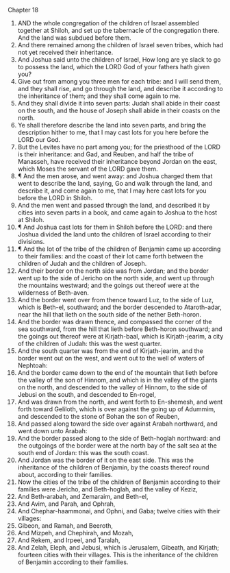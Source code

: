 

Chapter 18

1. AND the whole congregation of the children of Israel assembled together at Shiloh, and set up the tabernacle of the congregation there.  And the land was subdued before them.
2. And there remained among the children of Israel seven tribes, which had not yet received their inheritance.
3. And Joshua said unto the children of Israel, How long are ye slack to go to possess the land, which the LORD God of your fathers hath given you?
4. Give out from among you three men for each tribe: and I will send them, and they shall rise, and go through the land, and describe it according to the inheritance of them; and they shall come again to me.
5. And they shall divide it into seven parts: Judah shall abide in their coast on the south, and the house of Joseph shall abide in their coasts on the north.
6. Ye shall therefore describe the land into seven parts, and bring the description hither to me, that I may cast lots for you here before the LORD our God.
7. But the Levites have no part among you; for the priesthood of the LORD is their inheritance: and Gad, and Reuben, and half the tribe of Manasseh, have received their inheritance beyond Jordan on the east, which Moses the servant of the LORD gave them.
8. ¶ And the men arose, and went away: and Joshua charged them that went to describe the land, saying, Go and walk through the land, and describe it, and come again to me, that I may here cast lots for you before the LORD in Shiloh.
9. And the men went and passed through the land, and described it by cities into seven parts in a book, and came again to Joshua to the host at Shiloh.
10. ¶ And Joshua cast lots for them in Shiloh before the LORD: and there Joshua divided the land unto the children of Israel according to their divisions.
11. ¶ And the lot of the tribe of the children of Benjamin came up according to their families: and the coast of their lot came forth between the children of Judah and the children of Joseph.
12. And their border on the north side was from Jordan; and the border went up to the side of Jericho on the north side, and went up through the mountains westward; and the goings out thereof were at the wilderness of Beth-aven.
13. And the border went over from thence toward Luz, to the side of Luz, which is Beth-el, southward; and the border descended to Ataroth-adar, near the hill that lieth on the south side of the nether Beth-horon.
14. And the border was drawn thence, and compassed the corner of the sea southward, from the hill that lieth before Beth-horon southward; and the goings out thereof were at Kirjath-baal, which is Kirjath-jearim, a city of the children of Judah: this was the west quarter.
15. And the south quarter was from the end of Kirjath-jearim, and the border went out on the west, and went out to the well of waters of Nephtoah:
16. And the border came down to the end of the mountain that lieth before the valley of the son of Hinnom, and which is in the valley of the giants on the north, and descended to the valley of Hinnom, to the side of Jebusi on the south, and descended to En-rogel,
17. And was drawn from the north, and went forth to En-shemesh, and went forth toward Geliloth, which is over against the going up of Adummim, and descended to the stone of Bohan the son of Reuben,
18. And passed along toward the side over against Arabah northward, and went down unto Arabah:
19. And the border passed along to the side of Beth-hoglah northward: and the outgoings of the border were at the north bay of the salt sea at the south end of Jordan: this was the south coast.
20. And Jordan was the border of it on the east side.  This was the inheritance of the children of Benjamin, by the coasts thereof round about, according to their families.
21. Now the cities of the tribe of the children of Benjamin according to their families were Jericho, and Beth-hoglah, and the valley of Keziz,
22. And Beth-arabah, and Zemaraim, and Beth-el,
23. And Avim, and Parah, and Ophrah,
24. And Chephar-haammonai, and Ophni, and Gaba; twelve cities with their villages:
25. Gibeon, and Ramah, and Beeroth,
26. And Mizpeh, and Chephirah, and Mozah,
27. And Rekem, and Irpeel, and Taralah,
28. And Zelah, Eleph, and Jebusi, which is Jerusalem, Gibeath, and Kirjath; fourteen cities with their villages.  This is the inheritance of the children of Benjamin according to their families.
